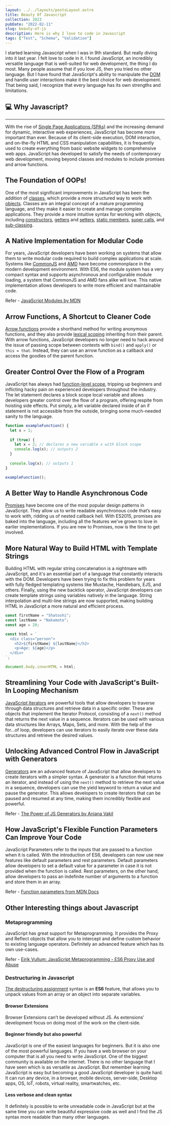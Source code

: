 ```yaml
---
layout: ../../layouts/postsLayout.astro
title: Beauty Of Javascript
collection: 2023
pubDate: "2022-02-11"
slug: beauty-of-js
description: Here is why I love to code in Javascript
tags: ["Test", "Schema", "Validation"]
---
```



I started learning Javascript when I was in 9th standard. But really diving into it last year. I felt love to code in it. I found JavaScript, an incredibly versatile language that is well-suited for web development, the thing I do most. Many people assume that if you love JS, then you tried no other language. But I have found that JavaScript's ability to manipulate the [DOM](https://developer.mozilla.org/en-US/docs/Web/API/Document_Object_Model/Introduction) and handle user interactions make it the best choice for web development. That being said, I recognize that every language has its own strengths and limitations.

## :computer: Why Javascript?

---

With the rise of [Single Page Applications (SPAs)](https://developer.mozilla.org/en-US/docs/Glossary/SPA) and the increasing demand for dynamic, interactive web experiences, JavaScript has become more important than ever. Because of its client-side execution, DOM interaction, and on-the-fly HTML and CSS manipulation capabilities, it is frequently used to create everything from basic website widgets to comprehensive web apps.
JavaScript has developed to satisfy the needs of contemporary web development, moving beyond classes and modules to include promises and arrow functions.

## The Foundation of OOPs!
One of the most significant improvements in JavaScript has been the addition of [classes](https://developer.mozilla.org/en-US/docs/Web/JavaScript/Reference/Classes), which provide a more structured way to work with [objects](https://developer.mozilla.org/en-US/docs/Web/JavaScript/Reference/Global_Objects/Object). Classes are an integral concept of a mature programming language, and they make it easier to create and manage complex applications. They provide a more intuitive syntax for working with objects, including [constructors](https://developer.mozilla.org/en-US/docs/Web/JavaScript/Reference/Classes/constructor), [getters](https://developer.mozilla.org/en-US/docs/Web/JavaScript/Reference/Functions/get) and [setters](https://developer.mozilla.org/en-US/docs/Web/JavaScript/Reference/Functions/set), [static members](https://developer.mozilla.org/en-US/docs/Web/JavaScript/Reference/Classes/static), [super calls](https://developer.mozilla.org/en-US/docs/Web/JavaScript/Reference/Operators/super), and [sub-classing](https://hacks.mozilla.org/2015/08/es6-in-depth-subclassing/).

## A Native Implementation for Modular Code

For years, JavaScript developers have been working on systems that allow them to write modular code required to build complex applications at scale. Systems like [CommonJS](https://en.wikipedia.org/wiki/CommonJS) and [AMD](https://en.wikipedia.org/wiki/Asynchronous_module_definition) have become commonplace in the modern development environment. With ES6, the module system has a very compact syntax and supports asynchronous and configurable module loading, a system that CommonJS and AMD fans alike will love. This native implementation allows developers to write more efficient and maintainable code.

Refer - [JavaScript Modules by MDN](https://developer.mozilla.org/en-US/docs/Web/JavaScript/Guide/Modules)

## Arrow Functions, A Shortcut to Cleaner Code
[Arrow functions](https://developer.mozilla.org/en-US/docs/Web/JavaScript/Reference/Functions/Arrow_functions) provide a shorthand method for writing anonymous functions, and they also provide [lexical scoping](https://www.educative.io/answers/lexical-scope-in-javascript) inheriting from their parent. With arrow functions, JavaScript developers no longer need to hack around the issue of passing scope between contexts with `bind()` and `apply()` or `this = that`. Instead, they can use an arrow function as a callback and access the goodies of the parent function.

## Greater Control Over the Flow of a Program
JavaScript has always had [function-level scope](https://medium.com/nerd-for-tech/function-scope-block-scope-in-js-d29c8e7cd216#:~:text=Function%20Scope%3A%20When%20a%20variable,that%20particular%20condition%20or%20loop.), tripping up beginners and inflicting hacky pain on experienced developers throughout the industry. The let statement declares a block scope local variable and allows developers greater control over the flow of a program, offering respite from hoisting side effects. Put simply, a let variable declared inside of an if statement is not accessible from the outside, bringing some much-needed sanity to the language.

```js:index.js
function exampleFunction() {
  let x = 1;
  
  if (true) {
    let x = 2; // declares a new variable x with block scope
    console.log(x); // outputs 2
  }
  
  console.log(x); // outputs 1
}

exampleFunction();
```

## A Better Way to Handle Asynchronous Code
[Promises](https://developer.mozilla.org/en-US/docs/Web/JavaScript/Reference/Global_Objects/Promise) have become one of the most popular design patterns in JavaScript. They allow us to write readable asynchronous code that’s easy to work with, ridding us of nested callback hell. With ES2015, promises are baked into the language, including all the features we’ve grown to love in earlier implementations. If you are new to Promises, now is the time to get involved.

## More Natural Way to Build HTML with Template Strings
Building HTML with regular string concatenation is a nightmare with JavaScript, and it's an essential part of a language that constantly interacts with the DOM. Developers have been trying to fix this problem for years with fully fledged templating systems like Mustache, Handlebars, EJS, and others. Finally, using the new backtick operator, JavaScript developers can create template strings using variables natively in the language. String interpolation and multi-line strings are now supported, making building HTML in JavaScript a more natural and efficient process.

```js:name.js
const firstName = "Shatoshi";
const lastName = "Nakamoto";
const age = 20;

const html = `
  <div class="person">
    <h2>${firstName} ${lastName}</h2>
    <p>Age: ${age}</p>
  </div>
`;

document.body.innerHTML = html;
```


## Streamlining Your Code with JavaScript's Built-In Looping Mechanism
[JavaScript Iterators](https://developer.mozilla.org/en-US/docs/Web/JavaScript/Guide/Iterators_and_Generators#iterators) are powerful tools that allow developers to traverse through data structures and retrieve data in a specific order. These are objects that implement the Iterator Protocol, consisting of a `next()` method that returns the next value in a sequence. Iterators can be used with various data structures like Arrays, Maps, Sets, and more. With the help of the for...of loop, developers can use iterators to easily iterate over these data structures and retrieve the desired values.

## Unlocking Advanced Control Flow in JavaScript with Generators
[Generators](https://developer.mozilla.org/en-US/docs/Web/JavaScript/Guide/Iterators_and_Generators#generator_functions) are an advanced feature of JavaScript that allow developers to create iterators with a simpler syntax. A generator is a function that returns an iterator, and instead of using the `next()` method to retrieve the next value in a sequence, developers can use the yield keyword to return a value and pause the generator. This allows developers to create iterators that can be paused and resumed at any time, making them incredibly flexible and powerful.

Refer - [The Power of JS Generators by Anjana Vakil](https://www.youtube.com/watch?v=gu3FfmgkwUc)

## How JavaScript's Flexible Function Parameters Can Improve Your Code
JavaScript Parameters refer to the inputs that are passed to a function when it is called. With the introduction of ES6, developers can now use new features like default parameters and rest parameters. Default parameters allow developers to set a default value for a parameter in case it is not provided when the function is called. Rest parameters, on the other hand, allow developers to pass an indefinite number of arguments to a function and store them in an array.

Refer - [Function parameters from MDN Docs](https://developer.mozilla.org/en-US/docs/Web/JavaScript/Guide/Functions#function_parameters)

## Other Interesting things about Javascript

### Metaprogramming

JavaScript has great support for Metaprogramming. It provides the Proxy and Reflect objects that allow you to intercept and define custom behavior to existing language operators. Definitely an advanced feature which has its own use-cases.

Refer - [Eirik Vullum: JavaScript Metaprogramming - ES6 Proxy Use and Abuse](https://www.youtube.com/watch?v=_5X2aB_mNp4)

### Destructuring in Javascript

[The destructuring assignment](https://developer.mozilla.org/en-US/docs/Web/JavaScript/Reference/Operators/Destructuring_assignment)  syntax is an **ES6** feature, that allows you to unpack values from an array or an object into separate variables.

#### Browser Extensions

Browser Extensions can’t be developed without JS. As extensions’ development focus on doing most of the work on the client-side.

#### Beginner friendly but also powerful

JavaScript is one of the easiest languages for beginners. But it is also one of the most powerful languages. If you have a web browser on your computer that is all you need to write JavaScript. One of the biggest community is available on the internet.
There is no other language that I have seen which is as versatile as JavaScript. But remember learning JavaScript is easy but becoming a good JavaScript developer is quite hard.
It can run any device, in a browser, mobile devices, server-side, Desktop apps, OS, IoT, robots, virtual reality, smartwatches, etc.

#### Less verbose and clean syntax

It definitely is possible to write unreadable code in JavaScript but at the same time you can write beautiful expressive code as well and I find the JS syntax more readable than many other languages.